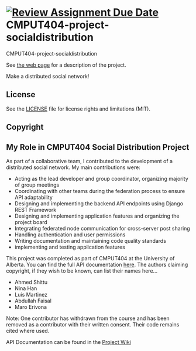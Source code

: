 [![Review Assignment Due Date](https://classroom.github.com/assets/deadline-readme-button-22041afd0340ce965d47ae6ef1cefeee28c7c493a6346c4f15d667ab976d596c.svg)](https://classroom.github.com/a/BGMWEn7l)
CMPUT404-project-socialdistribution
===================================

CMPUT404-project-socialdistribution

See [the web page](https://uofa-cmput404.github.io/general/project.html) for a description of the project.

Make a distributed social network!

## License

See the [LICENSE](LICENSE.md) file for license rights and limitations (MIT).

## Copyright


## My Role in CMPUT404 Social Distribution Project

As part of a collaborative team, I contributed to the development of a distributed social network. My main contributions were:
- Acting as the lead developer and group coordinator, organizing majority of group meetings
- Coordinating with other teams during the federation process to ensure API adaptability
- Designing and implementing the backend API endpoints using Django REST Framework
- Designing and implementing application features and organizing the project board 
- Integrating federated node communication for cross-server post sharing
- Handling authentication and user permissions
- Writing documentation and maintaining code quality standards
- implementing and testing application features

This project was completed as part of CMPUT404 at the University of Alberta. You can find the full API documentation [here](https://github.com/uofa-cmput404/s25-project-white/wiki/API-Documentation).
The authors claiming copyright, if they wish to be known, can list their names here...

* Ahmed Shittu
* Nina Han
* Luis Martinez
* Abdullah Faisal
* Maro Erivona

Note: One contributor has withdrawn from the course and has been removed as a contributor with their written consent. Their code remains cited where used.

API Documentation can be found in the [Project Wiki](https://github.com/uofa-cmput404/s25-project-white/wiki/API-Documentation)



